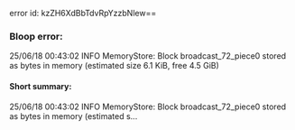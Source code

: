 error id: kzZH6XdBbTdvRpYzzbNlew==
### Bloop error:

25/06/18 00:43:02 INFO MemoryStore: Block broadcast_72_piece0 stored as bytes in memory (estimated size 6.1 KiB, free 4.5 GiB)
#### Short summary: 

25/06/18 00:43:02 INFO MemoryStore: Block broadcast_72_piece0 stored as bytes in memory (estimated s...